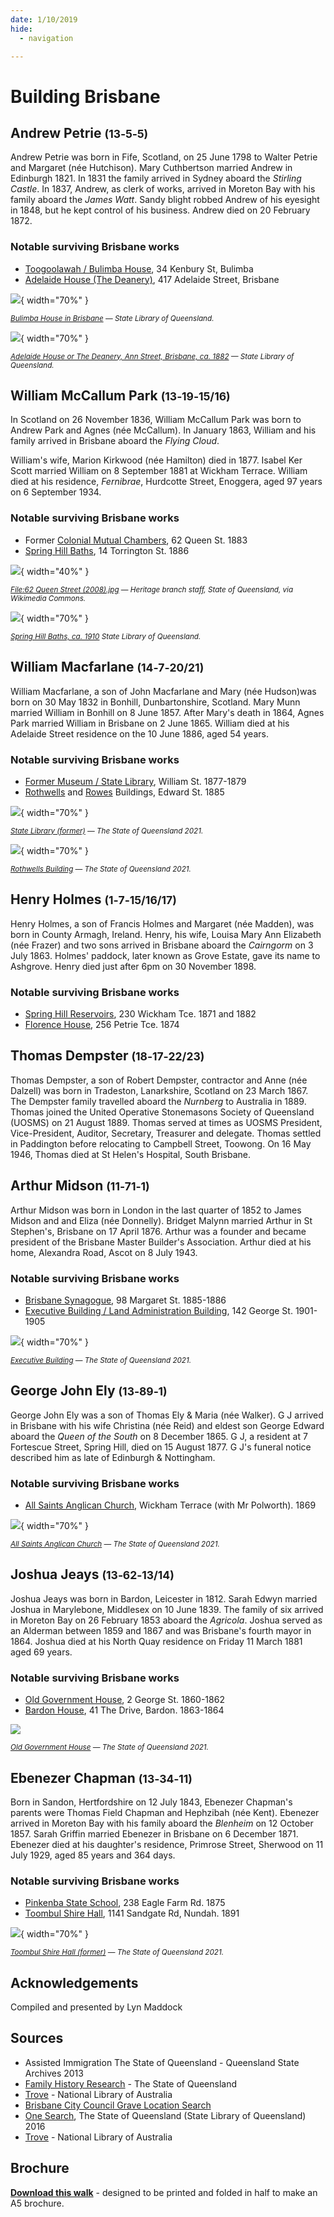 ```yaml
---
date: 1/10/2019
hide:
  - navigation

---
```


# Building Brisbane 

<!--
Introduction

???+ directions "Directions" 

    Starting point
    Walking directions to first headstone... is the grave of...
    
    ![](../assets/404.png){ width="15%" }
-->

## Andrew Petrie <small>(13‑5‑5)</small>

Andrew Petrie was born in Fife, Scotland, on 25 June 1798 to Walter Petrie and Margaret (née Hutchison). Mary Cuthbertson married Andrew in Edinburgh 1821. In 1831 the family arrived in Sydney aboard the *Stirling Castle*. In 1837, Andrew, as clerk of works, arrived in Moreton Bay with his family aboard the *James Watt*. Sandy blight robbed Andrew of his eyesight in 1848, but he kept control of his business. Andrew died on 20 February 1872.

### Notable surviving Brisbane works

- [Toogoolawah / Bulimba House](https://apps.des.qld.gov.au/heritage-register/detail/?id=600179), 34 Kenbury St, Bulimba
- [Adelaide House (The Deanery)](https://apps.des.qld.gov.au/heritage-register/detail/?id=600078), 417 Adelaide Street, Brisbane

![](../assets/bulimba-house.jpg){ width="70%" }  

*<small>[Bulimba House in Brisbane](http://onesearch.slq.qld.gov.au/permalink/f/1upgmng/slq_alma21218956340002061) — State Library of Queensland.</small>*

![](../assets/adelaide-house.jpg){ width="70%" }  

*<small>[Adelaide House or The Deanery, Ann Street, Brisbane, ca. 1882](http://onesearch.slq.qld.gov.au/permalink/f/1upgmng/slq_alma21220456580002061) — State Library of Queensland.</small>*


<!--
??? directions "Directions" 

    Walking directions to next headstone... is the grave of...
    
    ![](../assets/404.png){ width="15%" }
-->

## William McCallum Park <small>(13‑19‑15/16)</small>

In Scotland on 26 November 1836, William McCallum Park was born to Andrew Park and Agnes (née McCallum). In January 1863, William and his family arrived in Brisbane aboard the *Flying Cloud*.

William's wife, Marion Kirkwood (née Hamilton) died in 1877. Isabel Ker Scott married William on 8 September 1881 at Wickham Terrace. William died at his residence, *Fernibrae*, Hurdcotte Street, Enoggera, aged 97 years on 6 September 1934.

### Notable surviving Brisbane works

- Former [Colonial Mutual Chambers](https://apps.des.qld.gov.au/heritage-register/detail/?id=600160), 62 Queen St. 1883
- [Spring Hill Baths](https://apps.des.qld.gov.au/heritage-register/detail/?id=600313), 14 Torrington St. 1886


![](../assets/colonial-mutual-chambers.jpg){ width="40%" }  

*<small>[File:62 Queen Street (2008).jpg](https://commons.wikimedia.org/wiki/File:62_Queen_Street_(2008).jpg) — Heritage branch staff, State of Queensland, via Wikimedia Commons.</small>*

![](../assets/spring-hill-baths.jpg){ width="70%" }  

*<small>[Spring Hill Baths, ca. 1910](http://onesearch.slq.qld.gov.au/permalink/f/1upgmng/slq_alma21218338600002061) State Library of Queensland.</small>*


## William Macfarlane <small>(14‑7‑20/21)</small>

William Macfarlane, a son of John Macfarlane and Mary (née Hudson)was born on 30 May 1832 in Bonhill, Dunbartonshire, Scotland. Mary Munn married William in Bonhill on 8 June 1857. After Mary's death in 1864, Agnes Park married William in Brisbane on 2 June 1865. William died at his Adelaide Street residence on the 10 June 1886, aged 54 years.

### Notable surviving Brisbane works

- [Former Museum / State Library](https://apps.des.qld.gov.au/heritage-register/detail/?id=600177), William St. 1877-1879
- [Rothwells](https://apps.des.qld.gov.au/heritage-register/detail/?id=600094) and [Rowes](https://apps.des.qld.gov.au/heritage-register/detail/?id=600095) Buildings, Edward St. 1885

![](../assets/state-library-former.jpg){ width="70%" }  

*<small>[State Library (former)](https://apps.des.qld.gov.au/heritage-register/detail/?id=600177#) — The State of Queensland 2021.</small>*


![](../assets/rothwells-building.jpg){ width="70%" }  

*<small>[Rothwells Building](https://apps.des.qld.gov.au/heritage-register/detail/?id=600094) — The State of Queensland 2021.</small>*

<!--
![](../assets/rowes-building.jpg){ width="40%" }  

*<small>[Rowes Building](https://apps.des.qld.gov.au/heritage-register/detail/?id=600095#) — The State of Queensland 2021.</small>*
-->

## Henry Holmes <small>(1‑7‑15/16/17)</small>

Henry Holmes, a son of Francis Holmes and Margaret (née Madden), was born in County Armagh, Ireland. Henry, his wife, Louisa Mary Ann Elizabeth (née Frazer) and two sons arrived in Brisbane aboard the *Cairngorm* on 3 July 1863. Holmes' paddock, later known as Grove Estate, gave its name to Ashgrove. Henry died just after 6pm on 30 November 1898.

### Notable surviving Brisbane works

- [Spring Hill Reservoirs](https://apps.des.qld.gov.au/heritage-register/detail/?id=600174), 230 Wickham Tce. 1871 and 1882 
- [Florence House](https://heritage.brisbane.qld.gov.au/heritage-places/391), 256 Petrie Tce. 1874


## Thomas Dempster <small>(18‑17‑22/23)</small>

Thomas Dempster, a son of Robert Dempster, contractor and Anne (née Dalzell) was born in Tradeston, Lanarkshire, Scotland on 23 March 1867. The Dempster family travelled aboard the *Nurnberg* to Australia in 1889. Thomas joined the United Operative Stonemasons Society of Queensland (UOSMS) on 21 August 1889. Thomas served at times as UOSMS President, Vice-President, Auditor, Secretary, Treasurer and delegate. Thomas settled in Paddington before relocating to Campbell Street, Toowong. On 16 May 1946, Thomas died at St Helen's Hospital, South Brisbane.

<!-- what did he do? -->


## Arthur Midson <small>(11‑71‑1)</small>

Arthur Midson was born in London in the last quarter of 1852 to James Midson and and Eliza (née Donnelly). Bridget Malynn married Arthur in St Stephen's, Brisbane on 17 April 1876. Arthur was a founder and became president of the Brisbane Master Builder's Association. Arthur died at his home, Alexandra Road, Ascot on 8 July 1943.

### Notable surviving Brisbane works

- [Brisbane Synagogue](https://apps.des.qld.gov.au/heritage-register/detail/?id=600127), 98 Margaret St. 1885-1886
- [Executive Building / Land Administration Building](https://apps.des.qld.gov.au/heritage-register/detail/?id=600123), 142 George St. 1901-1905


![](../assets/executive-building.jpg){ width="70%" }  

*<small>[Executive Building](https://apps.des.qld.gov.au/heritage-register/detail/?id=600123#) — The State of Queensland 2021.</small>*


## George John Ely <small>(13‑89‑1)</small>

George John Ely was a son of Thomas Ely & Maria (née Walker). G J arrived in Brisbane with his wife Christina (née Reid) and eldest son George Edward aboard the *Queen of the South* on 8 December 1865. G J, a resident at 7 Fortescue Street, Spring Hill, died on 15 August 1877. G J's funeral notice described him as late of Edinburgh & Nottingham.

### Notable surviving Brisbane works

- [All Saints Anglican Church](https://apps.des.qld.gov.au/heritage-register/detail/?id=600168), Wickham Terrace (with Mr Polworth). 1869


![](../assets/all-saints-anglican-church-2009.jpg){ width="70%" }  

*<small>[All Saints Anglican Church](https://apps.des.qld.gov.au/heritage-register/detail/?id=600168#) — The State of Queensland 2021.</small>*


## Joshua Jeays <small>(13‑62‑13/14)</small>

Joshua Jeays was born in Bardon, Leicester in 1812. Sarah Edwyn married Joshua in Marylebone, Middlesex on 10 June 1839. The family of six arrived in Moreton Bay on 26 February 1853 aboard the *Agricola*. Joshua served as an Alderman between 1859 and 1867 and was Brisbane's fourth mayor in 1864. Joshua died at his North Quay residence on Friday 11 March 1881 aged 69 years.

### Notable surviving Brisbane works

- [Old Government House](https://apps.des.qld.gov.au/heritage-register/detail/?id=600118), 2 George St. 1860-1862
- [Bardon House](https://apps.des.qld.gov.au/heritage-register/detail/?id=600053), 41 The Drive, Bardon. 1863-1864


![](../assets/old-government-house.jpg)

*<small>[Old Government House](https://apps.des.qld.gov.au/heritage-register/detail/?id=600118) — The State of Queensland 2021.</small>*

## Ebenezer Chapman <small>(13‑34‑11)</small>

Born in Sandon, Hertfordshire on 12 July 1843, Ebenezer Chapman's parents were Thomas Field Chapman and Hephzibah (née Kent). Ebenezer arrived in Moreton Bay with his family aboard the *Blenheim* on 12 October 1857. Sarah Griffin married Ebenezer in Brisbane on 6 December 1871. Ebenezer died at his daughter's residence, Primrose Street, Sherwood on 11 July 1929, aged 85 years and 364 days.

### Notable surviving Brisbane works

- [Pinkenba State School](https://heritage.brisbane.qld.gov.au/heritage-places/1361), 238 Eagle Farm Rd. 1875
- [Toombul Shire Hall](https://apps.des.qld.gov.au/heritage-register/detail/?id=600272), 1141 Sandgate Rd, Nundah. 1891


![](../assets/toombul-shire-hall-former.jpg){ width="70%" } 

*<small>[Toombul Shire Hall (former)](https://apps.des.qld.gov.au/heritage-register/detail/?id=600272) — The State of Queensland 2021.</small>*


## Acknowledgements

Compiled and presented by Lyn Maddock

## Sources

- Assisted Immigration The State of Queensland - Queensland State Archives 2013 
- [Family History Research](https://www.familyhistory.bdm.qld.gov.au) - The State of Queensland
- [Trove](https://trove.nla.gov.au) - National Library of Australia
- [Brisbane City Council Grave Location Search](http://graves.brisbane.qld.gov.au)
- [One Search](http://www.slq.qld.gov.au/search), The State of Queensland (State Library of Queensland) 2016 
- [Trove](https://trove.nla.gov.au) - National Library of Australia

<div class="noprint" markdown="1">

## Brochure

**[Download this walk](../assets/guides/boh.pdf)** - designed to be printed and folded in half to make an A5 brochure.

</div>
